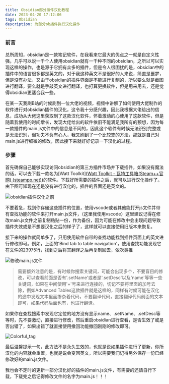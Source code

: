 ```yaml
---
title: Obsidian部分插件汉化教程
date: 2023-04-20 17:12:06
tags: Obsidian
description: 为部分ob插件执行汉化操作
---
```


### 前言

总所周知，obsidian是一款笔记软件，在我看来它最大的优点之一就是自定义性强，几乎可以说一千个人使用obsidian就有一千种不同的obsidian，之所以可以实现这样的操作，也是源于它拥有众多的插件，但是令人很困扰的是，obsidian中的插件中的语言很多都是英文的，对于我这种英文不是很好的人来说，简直是噩梦，但是没有办法，又由于obsidian的插件界面是不能进行复制的，所以要么就是截图进行翻译，要么就是手敲英文进行翻译，也打算更换软件，但是用来用去，还是觉得obsidian更适合我一些。

在某一天我刷B站的时候刷到一位大佬的视频，视频中讲解了如何使用大佬制作的软件进行对obsidian插件的汉化，这令我十分感兴趣，因此我根据大佬给出的信息，成功从大佬这里获取到了这款汉化软件，怀着激动的心使用了这款软件，但是随着我使用的时间增长，发现大佬给出的软件依旧不能满足我所有的预想，因为每一款插件的main.js文件中的信息是不同的，因此这个软件有时候无法识别完整或是无法识别，但功夫不负有心人，我又刷到了一个比较笨的方法，那就是自己对main.js进行细微的修改，因此接下来就好好记录一下汉化的过程。

### 步骤

首先确保自己能够实现访问obsidian的第三方插件市场并下载插件，如果没有魔法的话，可以去下载一款名为[Watt Toolkit]([Watt Toolkit - 瓦特工具箱(Steam++官网) (steampp.net)](https://steampp.net/))的软件。下载好所需要的插件之后，就可以进行汉化操作了。由下图可知现在还是没有进行汉化的，插件的界面还是英文的。

![obsidian插件汉化之前](https://cdn.jsdelivr.net/gh/qichenxiaoni/Picture-warehouse@main/img/obsidian%E6%8F%92%E4%BB%B6%E6%B1%89%E5%8C%96%E4%B9%8B%E5%89%8D.png)

不要着急，找到你存储这些插件的位置，使用vscode或者其他能打开js文件并带有查找功能的软件来打开main.js文件，（这里我使用vscode）这里建议记得在修改main.js文件之前复制粘贴一份，作为备份，因为可能在修改中会出现问题导致插件失效或是不想要汉化之后的样子了，这样就可以直接使用旧版本来恢复。

接下来的操作就简单多了，只用使用软件自带的查找功能找到插件页面上的英文进行修改即可。例如，上面的'Bind tab to table navigation'，使用查找功能发现它在文件的23975行，找到之后将其翻译之后再复制回去，依次类推

![修改main.js文件](https://cdn.jsdelivr.net/gh/qichenxiaoni/Picture-warehouse@main/img/%E4%BF%AE%E6%94%B9main.js%E6%96%87%E4%BB%B6.png)

> 需要额外注意的是，有时候你搜索关键词，可能会出现多个，不要盲目的修改，可以查看前面是否有'.setName'或者是'.setDesc'以及'name'等等一些关键词，如果在中间使用'+'号来进行连接的，切记不要将里面的加号去除，例如Advanced Tables这款插件就是这样的，同样有时候可能在汉化的途中发现文本里面掺杂着代码，不要翻译代码，直接翻译代码前面的文本即可，如果代码后面也有，也进行翻译。

如果你在查找搜索中发现它定位的地方没有显示name、.setName、.setDesc等等时，先不要激动，直接进行修改，然后重启obsidian进行查看，是否生效了或是否出错了，如果出错了就直接使用撤回功能撤回刚刚的修改即可。

![Colorful_tag](https://cdn.jsdelivr.net/gh/qichenxiaoni/Picture-warehouse@main/img/Colorful_tag.png)

最后温馨提示一句，此方法不是永久生效的，也就是说如果插件进行了更新，你所汉化的内容就会重置，也就是说会变回英文，所以需要我们记得另外保存一份已经修改好的main.js文件。

我也会不定时的更新一部分汉化好的插件的main.js文件，有需要的还请自行下载，下载完之后记得修改文件的名字为main.js！！！